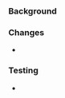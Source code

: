 ### Background

<High level overview here>

### Changes

- <Describe changes here>

### Testing

- <Testing steps>
